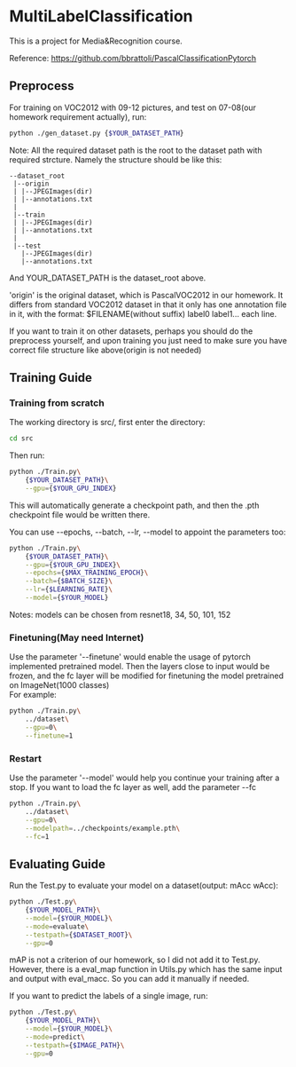 # MultiLabelClassification
This is a project for Media&amp;Recognition course.

Reference: https://github.com/bbrattoli/PascalClassificationPytorch

## Preprocess
For training on VOC2012 with 09-12 pictures, and test on 07-08(our homework requirement actually), run:
```bash
python ./gen_dataset.py {$YOUR_DATASET_PATH}
```
Note: All the required dataset path is the root to the dataset path with required strcture.
Namely the structure should be like this:

    --dataset_root
     |--origin
     | |--JPEGImages(dir)
     | |--annotations.txt
     |
     |--train
     | |--JPEGImages(dir)
     | |--annotations.txt
     |
     |--test
       |--JPEGImages(dir)
       |--annotations.txt

And YOUR_DATASET_PATH is the dataset_root above.

'origin' is the original dataset, which is PascalVOC2012 in our homework. It differs from standard VOC2012
dataset in that it only has one annotation file in it, with the format: $FILENAME(without suffix) label0 label1... each line.

If you want to train it on other datasets, perhaps you should do the preprocess yourself, and upon
training you just need to make sure you have correct file structure like above(origin is not needed)

## Training Guide

### Training from scratch
The working directory is src/, first enter the directory:
```Bash
cd src
```
Then run:
```Bash
python ./Train.py\
    {$YOUR_DATASET_PATH}\
    --gpu={$YOUR_GPU_INDEX}
```
This will automatically generate a checkpoint path, and then the .pth checkpoint file would be written there.

You can use --epochs, --batch, --lr, --model to appoint the parameters too:
```Bash
python ./Train.py\
    {$YOUR_DATASET_PATH}\
    --gpu={$YOUR_GPU_INDEX}\
    --epochs={$MAX_TRAINING_EPOCH}\
    --batch={$BATCH_SIZE}\
    --lr={$LEARNING_RATE}\
    --model={$YOUR_MODEL}
```
Notes: models can be chosen from resnet18, 34, 50, 101, 152

### Finetuning(May need Internet)
Use the parameter '--finetune' would enable the usage of pytorch implemented pretrained model. 
Then the layers close to input would be frozen, and the fc layer will be modified for finetuning the model pretrained on ImageNet(1000 classes)<br>
For example:
```Bash
python ./Train.py\
    ../dataset\
    --gpu=0\
    --finetune=1
```
### Restart
Use the parameter '--model' would help you continue your training after a stop. If you want to load the fc layer as well, add the parameter --fc
```Bash
python ./Train.py\
    ../dataset\
    --gpu=0\
    --modelpath=../checkpoints/example.pth\
    --fc=1
``` 
## Evaluating Guide
Run the Test.py to evaluate your model on a dataset(output: mAcc wAcc):
```Bash
python ./Test.py\
    {$YOUR_MODEL_PATH}\
    --model={$YOUR_MODEL}\
    --mode=evaluate\
    --testpath={$DATASET_ROOT}\
    --gpu=0
```
mAP is not a criterion of our homework, so I did not add it to Test.py. However, there is a eval_map function in Utils.py
which has the same input and output with eval_macc. So you can add it manually if needed.

If you want to predict the labels of a single image, run:
```bash
python ./Test.py\
    {$YOUR_MODEL_PATH}\
    --model={$YOUR_MODEL}\
    --mode=predict\
    --testpath={$IMAGE_PATH}\
    --gpu=0
```